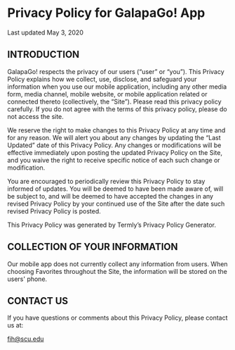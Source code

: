 # Privacy Policy for GalapaGo! App
Last updated May 3, 2020

## INTRODUCTION

GalapaGo! respects the privacy of our users (“user” or “you”). This Privacy Policy explains how we collect, use, disclose, and safeguard your information when you use our mobile application, including any other media form, media channel, mobile website, or mobile application related or connected thereto (collectively, the “Site”). Please read this privacy policy carefully. If you do not agree with the terms of this privacy policy, please do not access the site.

We reserve the right to make changes to this Privacy Policy at any time and for any reason. We will alert you about any changes by updating the “Last Updated” date of this Privacy Policy. Any changes or modifications will be effective immediately upon posting the updated Privacy Policy on the Site, and you waive the right to receive specific notice of each such change or modification.

You are encouraged to periodically review this Privacy Policy to stay informed of updates. You will be deemed to have been made aware of, will be subject to, and will be deemed to have accepted the changes in any revised Privacy Policy by your continued use of the Site after the date such revised Privacy Policy is posted.

This Privacy Policy was generated by Termly’s Privacy Policy Generator.

## COLLECTION OF YOUR INFORMATION

Our mobile app does not currently collect any information from users. When choosing Favorites throughout the Site, the information will be stored on the users' phone. 

## CONTACT US

If you have questions or comments about this Privacy Policy, please contact us at:

fih@scu.edu
